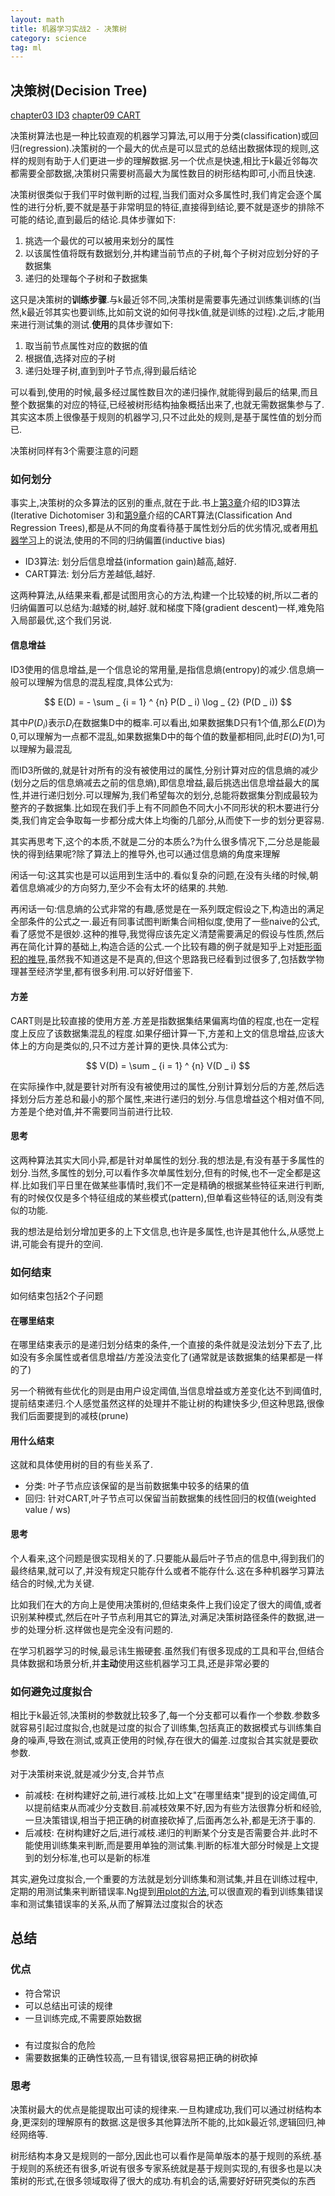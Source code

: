 ```yaml
---
layout: math
title: 机器学习实战2 - 决策树
category: science
tag: ml
---
```


## 决策树(Decision Tree)

[chapter03 ID3][chapter03]
[chapter09 CART][chapter09]

决策树算法也是一种比较直观的机器学习算法,可以用于分类(classification)或回归(regression).决策树的一个最大的优点是可以显式的总结出数据体现的规则,这样的规则有助于人们更进一步的理解数据.另一个优点是快速,相比于k最近邻每次都需要全部数据,决策树只需要树高最大为属性数目的树形结构即可,小而且快速.

决策树很类似于我们平时做判断的过程,当我们面对众多属性时,我们肯定会逐个属性的进行分析,要不就是基于非常明显的特征,直接得到结论,要不就是逐步的排除不可能的结论,直到最后的结论.具体步骤如下:

1. 挑选一个最优的可以被用来划分的属性
2. 以该属性值将既有数据划分,并构建当前节点的子树,每个子树对应划分好的子数据集
3. 递归的处理每个子树和子数据集

这只是决策树的**训练步骤**.与k最近邻不同,决策树是需要事先通过训练集训练的(当然,k最近邻其实也要训练,比如前文说的如何寻找k值,就是训练的过程).之后,才能用来进行测试集的测试.**使用**的具体步骤如下:

1. 取当前节点属性对应的数据的值
2. 根据值,选择对应的子树
3. 递归处理子树,直到到叶子节点,得到最后结论

可以看到,使用的时候,最多经过属性数目次的递归操作,就能得到最后的结果,而且整个数据集的对应的特征,已经被树形结构抽象概括出来了,也就无需数据集参与了.其实这本质上很像基于规则的机器学习,只不过此处的规则,是基于属性值的划分而已.

决策树同样有3个需要注意的问题

### 如何划分

事实上,决策树的众多算法的区别的重点,就在于此.书上[第3章][chapter03]介绍的ID3算法(Iterative Dichotomiser 3)和[第9章][chapter09]介绍的CART算法(Classification And Regression Trees),都是从不同的角度看待基于属性划分后的优劣情况,或者用[机器学习][mitchell]上的说法,使用的不同的归纳偏置(inductive bias)

* ID3算法: 划分后信息增益(information gain)越高,越好.
* CART算法: 划分后方差越低,越好.

这两种算法,从结果来看,都是试图用贪心的方法,构建一个比较矮的树,所以二者的归纳偏置可以总结为:越矮的树,越好.就和梯度下降(gradient descent)一样,难免陷入局部最优,这个我们另说.

#### 信息增益

ID3使用的信息增益,是一个信息论的常用量,是指信息熵(entropy)的减少.信息熵一般可以理解为信息的混乱程度,具体公式为:

$$
E(D) = - \sum _ {i = 1} ^ {n} P(D _ i) \log _ {2} (P(D _ i))
$$

其中$P(D _ i)$表示$D _ i$在数据集D中的概率.可以看出,如果数据集D只有1个值,那么$E(D)$为0,可以理解为一点都不混乱,如果数据集D中的每个值的数量都相同,此时$E(D)$为1,可以理解为最混乱

而ID3所做的,就是针对所有的没有被使用过的属性,分别计算对应的信息熵的减少(划分之后的信息熵减去之前的信息熵),即信息增益,最后挑选出信息增益最大的属性,并进行递归划分.可以理解为,我们希望每次的划分,总能将数据集分割成最较为整齐的子数据集.比如现在我们手上有不同颜色不同大小不同形状的积木要进行分类,我们肯定会争取每一步都分成大体上均衡的几部分,从而使下一步的划分更容易.

其实再思考下,这个的本质,不就是二分的本质么?为什么很多情况下,二分总是能最快的得到结果呢?除了算法上的推导外,也可以通过信息熵的角度来理解

闲话一句:这其实也是可以运用到生活中的.看似复杂的问题,在没有头绪的时候,朝着信息熵减少的方向努力,至少不会有太坏的结果的.共勉.

再闲话一句:信息熵的公式非常的有趣,感觉是在一系列既定假设之下,构造出的满足全部条件的公式之一.最近有同事试图判断集合间相似度,使用了一些naive的公式,看了感觉不是很妙.这种的推导,我觉得应该先定义清楚需要满足的假设与性质,然后再在简化计算的基础上,构造合适的公式.一个比较有趣的例子就是知乎上对[矩形面积的推导][rectangle],虽然我不知道这是不是真的,但这个思路我已经看到过很多了,包括数学物理甚至经济学里,都有很多利用.可以好好借鉴下.

#### 方差

CART则是比较直接的使用方差.方差是指数据集结果偏离均值的程度,也在一定程度上反应了该数据集混乱的程度.如果仔细计算一下,方差和上文的信息增益,应该大体上的方向是类似的,只不过方差计算的更快.具体公式为:

$$
V(D) = \sum _ {i = 1} ^ {n} V(D _ i)
$$

在实际操作中,就是要针对所有没有被使用过的属性,分别计算划分后的方差,然后选择划分后方差总和最小的那个属性,来进行递归的划分.与信息增益这个相对值不同,方差是个绝对值,并不需要同当前进行比较.

#### 思考

这两种算法其实大同小异,都是针对单属性的划分.我的想法是,有没有基于多属性的划分.当然,多属性的划分,可以看作多次单属性划分,但有的时候,也不一定全都是这样.比如我们平日里在做某些事情时,我们不一定是精确的根据某些特征来进行判断,有的时候仅仅是多个特征组成的某些模式(pattern),但单看这些特征的话,则没有类似的功能.

我的想法是给划分增加更多的上下文信息,也许是多属性,也许是其他什么,从感觉上讲,可能会有提升的空间.

### 如何结束

如何结束包括2个子问题

#### 在哪里结束

在哪里结束表示的是递归划分结束的条件,一个直接的条件就是没法划分下去了,比如没有多余属性或者信息增益/方差没法变化了(通常就是该数据集的结果都是一样的了)

另一个稍微有些优化的则是由用户设定阈值,当信息增益或方差变化达不到阈值时,提前结束递归.个人感觉虽然这样的处理并不能让树的构建快多少,但这种思路,很像我们后面要提到的减枝(prune)

#### 用什么结束

这就和具体使用树的目的有些关系了.

* 分类: 叶子节点应该保留的是当前数据集中较多的结果的值
* 回归: 针对CART,叶子节点可以保留当前数据集的线性回归的权值(weighted value / ws)

#### 思考

个人看来,这个问题是很实现相关的了.只要能从最后叶子节点的信息中,得到我们的最终结果,就可以了,并没有规定只能存什么或者不能存什么.这在多种机器学习算法结合的时候,尤为关键.

比如我们在大的方向上是使用决策树的,但结束条件上我们设定了很大的阈值,或者识别某种模式,然后在叶子节点利用其它的算法,对满足决策树路径条件的数据,进一步的处理分析.这样做也是完全没有问题的.

在学习机器学习的时候,最忌讳生搬硬套.虽然我们有很多现成的工具和平台,但结合具体数据和场景分析,并**主动**使用这些机器学习工具,还是非常必要的

### 如何避免过度拟合

相比于k最近邻,决策树的参数就比较多了,每一个分支都可以看作一个参数.参数多就容易引起过度拟合,也就是过度的拟合了训练集,包括真正的数据模式与训练集自身的噪声,导致在测试,或真正使用的时候,存在很大的偏差.过度拟合其实就是要砍参数.

对于决策树来说,就是减少分支,合并节点

* 前减枝: 在树构建好之前,进行减枝.比如上文"在哪里结束"提到的设定阈值,可以提前结束从而减少分支数目.前减枝效果不好,因为有些方法很靠分析和经验,一旦决策错误,相当于把正确的树直接砍掉了,后面再怎么补,都是无济于事的.
* 后减枝: 在树构建好之后,进行减枝.递归的判断某个分支是否需要合并.此时不能使用训练集来判断,而是要用单独的测试集.判断的标准大部分时候是上文提到的划分标准,也可以是新的标准

其实,避免过度拟合,一个重要的方法就是划分训练集和测试集,并且在训练过程中,定期的用测试集来判断错误率.Ng提到[用plot的方法][plot],可以很直观的看到训练集错误率和测试集错误率的关系,从而了解算法过度拟合的状态

## 总结

### 优点

* 符合常识
* 可以总结出可读的规律
* 一旦训练完成,不需要原始数据

###

* 有过度拟合的危险
* 需要数据集的正确性较高,一旦有错误,很容易把正确的树砍掉

### 思考

决策树最大的优点是能提取出可读的规律来.一旦构建成功,我们可以通过树结构本身,更深刻的理解原有的数据.这是很多其他算法所不能的,比如k最近邻,逻辑回归,神经网络等.

树形结构本身又是规则的一部分,因此也可以看作是简单版本的基于规则的系统.基于规则的系统还有很多,听说有很多专家系统就是基于规则实现的,有很多也是以决策树的形式,在很多领域取得了很大的成功.有机会的话,需要好好研究类似的东西

[chapter03]: https://github.com/LelouchHe/machine_learning_in_action_code/tree/master/chapter03
[chapter09]: https://github.com/LelouchHe/machine_learning_in_action_code/tree/master/chapter09
[mitchell]: https://book.douban.com/subject/1102235/
[rectangle]: https://www.zhihu.com/question/264893261/answer/286954136
[plot]: https://www.bilibili.com/video/av9912938/?from=search&seid=5113779167271072021#page=62